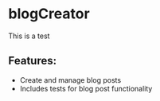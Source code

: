 # blogCreator
This is a test 

## Features:
- Create and manage blog posts
- Includes tests for blog post functionality

